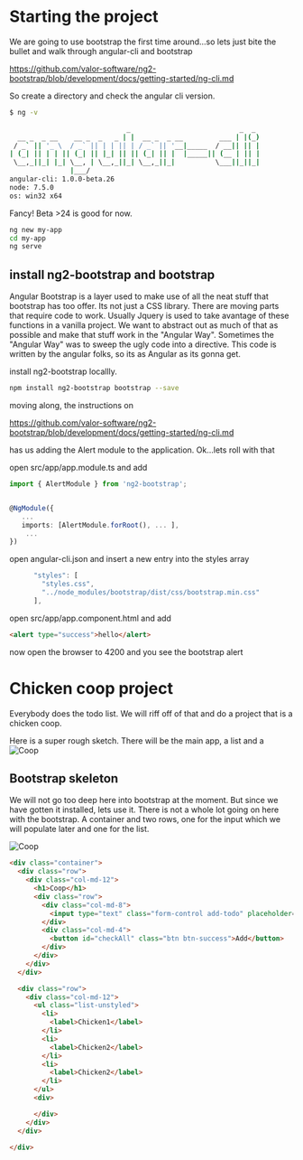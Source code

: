


# Starting the project 
We are going to use bootstrap the first time around...so lets just bite the bullet and walk through
angular-cli and bootstrap



https://github.com/valor-software/ng2-bootstrap/blob/development/docs/getting-started/ng-cli.md

So create a directory and check the angular cli version.

```bash
$ ng -v

                             _                           _  _
  __ _  _ __    __ _  _   _ | |  __ _  _ __         ___ | |(_)
 / _` || '_ \  / _` || | | || | / _` || '__|_____  / __|| || |
| (_| || | | || (_| || |_| || || (_| || |  |_____|| (__ | || |
 \__,_||_| |_| \__, | \__,_||_| \__,_||_|          \___||_||_|
               |___/
angular-cli: 1.0.0-beta.26
node: 7.5.0
os: win32 x64
```

Fancy!  Beta >24 is good for now.

```bash
ng new my-app 
cd my-app
ng serve
```

## install ng2-bootstrap and bootstrap

Angular Bootstrap is a layer used to make use of all the neat stuff that bootstrap has too offer.  Its not 
just a CSS library. There are moving parts that require code to work. Usually Jquery is used to take avantage of
these functions in a vanilla project.  We want to abstract out as much of that as possible and make that stuff
work in the "Angular Way". Sometimes the "Angular Way" was to sweep the ugly code into a directive. This code 
is written by the angular folks, so its as Angular as its gonna get.

install ng2-bootstrap locallly.

```bash
npm install ng2-bootstrap bootstrap --save
```

moving along, the instructions on 

https://github.com/valor-software/ng2-bootstrap/blob/development/docs/getting-started/ng-cli.md

has us adding the Alert module to the application.  Ok...lets roll with that



open src/app/app.module.ts and add

```typescript
import { AlertModule } from 'ng2-bootstrap';


@NgModule({
   ...
   imports: [AlertModule.forRoot(), ... ],
    ... 
})
```

open angular-cli.json and insert a new entry into the styles array

```typescript
      "styles": [
        "styles.css",
        "../node_modules/bootstrap/dist/css/bootstrap.min.css"
      ],
```
open src/app/app.component.html and add

```html
<alert type="success">hello</alert>
```

now open the browser to 4200 and you see the bootstrap alert


# Chicken coop project
Everybody does the todo list.  We will riff off of that and do a project that is a chicken coop.

Here is a super rough sketch. There will be the main app, a list and a 
![Coop](https://github.com/robstave/angular2-training/blob/master/session-three/coop.png "Coop")


## Bootstrap skeleton
We will not go too deep here into bootstrap at the moment. But since we have gotten it installed, lets
use it.
There is not a whole lot going on here with the bootstrap.  A container and two rows, one for the
input which we will populate later and one for the list.

![Coop](https://github.com/robstave/angular2-training/blob/master/session-three/coop1.png "Coop")

```html
<div class="container">
  <div class="row">
    <div class="col-md-12">
      <h1>Coop</h1>
      <div class="row">
        <div class="col-md-8">
          <input type="text" class="form-control add-todo" placeholder="Add todo">
        </div>
        <div class="col-md-4">
          <button id="checkAll" class="btn btn-success">Add</button>
        </div>
      </div>
    </div>
  </div>

  <div class="row">
    <div class="col-md-12">
      <ul class="list-unstyled">
        <li>
          <label>Chicken1</label>
        </li>
        <li>
          <label>Chicken2</label>
        </li>
        <li>
          <label>Chicken2</label>
        </li>
      </ul>
      <div>

      </div>
    </div>
  </div>

</div>
```
 



	 
